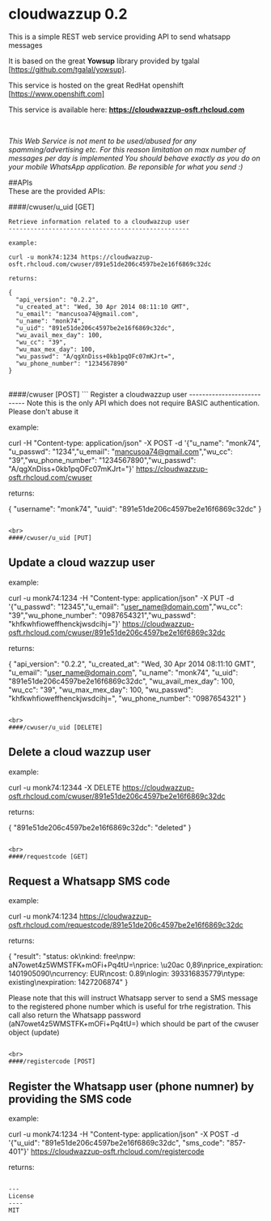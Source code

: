 cloudwazzup 0.2
===============

This is a simple REST web service providing API to send whatsapp messages

It is based on the great **Yowsup** library provided by tgalal [https://github.com/tgalal/yowsup].

This service is hosted on the great RedHat openshift [https://www.openshift.com]

This service is available here: **https://cloudwazzup-osft.rhcloud.com**

<br>

*This Web Service is not ment to be used/abused for any spamming/advertising etc. 
For this reason limitation on max number of messages per day is implemented
You should behave exactly as you do on your mobile WhatsApp application. 
Be reponsible for what you send :)*

##APIs
<br>
These are the provided APIs:

####/cwuser/u_uid [GET]
```
Retrieve information related to a cloudwazzup user
--------------------------------------------------

example:

curl -u monk74:1234 https://cloudwazzup-osft.rhcloud.com/cwuser/891e51de206c4597be2e16f6869c32dc

returns:

{
  "api_version": "0.2.2",
  "u_created_at": "Wed, 30 Apr 2014 08:11:10 GMT",
  "u_email": "mancusoa74@gmail.com",
  "u_name": "monk74",
  "u_uid": "891e51de206c4597be2e16f6869c32dc",
  "wu_avail_mex_day": 100,
  "wu_cc": "39",
  "wu_max_mex_day": 100,
  "wu_passwd": "A/qgXnDiss+0kb1pqOFc07mKJrt=",
  "wu_phone_number": "1234567890"
}
```

<br>
####/cwuser [POST]
```
Register a cloudwazzup user
---------------------------
Note this is the only API which does not require BASIC authentication. Please don't abuse it

example:

curl -H "Content-type: application/json" -X POST  -d '{"u_name": "monk74", "u_passwd": "1234","u_email": "mancusoa74@gmail.com","wu_cc": "39","wu_phone_number": "1234567890","wu_passwd": "A/qgXnDiss+0kb1pqOFc07mKJrt="}'  https://cloudwazzup-osft.rhcloud.com/cwuser

returns:

{
  "username": "monk74",
  "uuid": "891e51de206c4597be2e16f6869c32dc"
}
```

<br>
####/cwuser/u_uid [PUT]
```
Update a cloud wazzup user
---------------------------

example:

curl -u monk74:1234 -H "Content-type: application/json" -X PUT -d '{"u_passwd": "12345","u_email": "user_name@domain.com","wu_cc": "39","wu_phone_number": "0987654321","wu_passwd": "khfkwhfioweffhenckjwsdcihj="}'  https://cloudwazzup-osft.rhcloud.com/cwuser/891e51de206c4597be2e16f6869c32dc

returns:

{
  "api_version": "0.2.2",
  "u_created_at": "Wed, 30 Apr 2014 08:11:10 GMT",
  "u_email": "user_name@domain.com",
  "u_name": "monk74",
  "u_uid": "891e51de206c4597be2e16f6869c32dc",
  "wu_avail_mex_day": 100,
  "wu_cc": "39",
  "wu_max_mex_day": 100,
  "wu_passwd": "khfkwhfioweffhenckjwsdcihj=",
  "wu_phone_number": "0987654321"
}
```

<br>
####/cwuser/u_uid [DELETE]
```
Delete a cloud wazzup user
---------------------------

example:

curl -u monk74:12344 -X DELETE https://cloudwazzup-osft.rhcloud.com/cwuser/891e51de206c4597be2e16f6869c32dc

returns:

{
  "891e51de206c4597be2e16f6869c32dc": "deleted"
}
```

<br>
####/requestcode [GET]
```
Request a Whatsapp SMS code
---------------------------

example:

curl  -u monk74:1234 https://cloudwazzup-osft.rhcloud.com/requestcode/891e51de206c4597be2e16f6869c32dc

returns:

{
  "result": "status: ok\nkind: free\npw: aN7owet4z5WMSTFK+mOFi+Pq4tU=\nprice: \u20ac 0,89\nprice_expiration: 1401905090\ncurrency: EUR\ncost: 0.89\nlogin: 393316835779\ntype: existing\nexpiration: 1427206874"
}

Please note that this will instruct Whatsapp server to send a SMS message to the registered phone number which is useful for trhe registration.
This call also return the Whatsapp password (aN7owet4z5WMSTFK+mOFi+Pq4tU=) which should be part of the cwuser object (update)
```

<br>
####/registercode [POST]
```
Register the Whatsapp user (phone numner) by providing the SMS code
-------------------------------------------------------------------

example:

curl  -u monk74:1234 -H "Content-type: application/json" -X POST  -d '{"u_uid": "891e51de206c4597be2e16f6869c32dc", "sms_code": "857-401"}' https://cloudwazzup-osft.rhcloud.com/registercode

returns:



```

---
License
----
MIT
